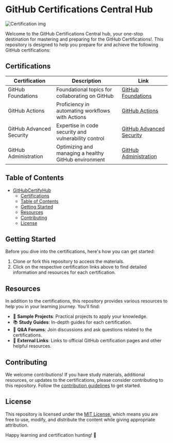 # GitHub Certifications Central Hub
![Certification img](https://github.com/AnthonyByansi/GitHub_Certify/assets/101401469/837bbda6-363c-43d2-997d-c5e4802f9bcf)


Welcome to the GitHub Certifications Central hub, your one-stop destination for mastering and preparing for the GitHub Certifications!. This repository is designed to help you prepare for and achieve the following GitHub certifications:
## Certifications

| Certification                | Description                                           | Link                  |
| ---------------------------- | ----------------------------------------------------- | --------------------- |
| GitHub Foundations            | Foundational topics for collaborating on GitHub     | [GitHub Foundations](https://learn.microsoft.com/en-us/collections/o1njfe825p602p?WT.mc_id=%3Fwt.mc_id%3Dstudentamb_260352) |
| GitHub Actions               | Proficiency in automating workflows with Actions     | [GitHub Actions](https://learn.microsoft.com/collections/n5p4a5z7keznp5?WT.mc_id=%3Fwt.mc_id%3Dstudentamb_260352)    |
| GitHub Advanced Security     | Expertise in code security and vulnerability control | [GitHub Advanced Security](https://learn.microsoft.com/collections/rqymc6yw8q5rey?WT.mc_id=%3Fwt.mc_id%3Dstudentamb_260352) |
| GitHub Administration        | Optimizing and managing a healthy GitHub environment | [GitHub Administration](https://learn.microsoft.com/collections/mom7u1gzjdxw03?WT.mc_id=%3Fwt.mc_id%3Dstudentamb_260352) |

## Table of Contents

- [GitHubCertifyHub](#githubcertifyhub)
  - [Certifications](#certifications)
  - [Table of Contents](#table-of-contents)
  - [Getting Started](#getting-started)
  - [Resources](#resources)
  - [Contributing](#contributing)
  - [License](#license)

## Getting Started

Before you dive into the certifications, here's how you can get started:

1. Clone or fork this repository to access the materials.
2. Click on the respective certification links above to find detailed information and resources for each certification.

## Resources

In addition to the certifications, this repository provides various resources to help you in your learning journey. You'll find:

- 📁 **Sample Projects**: Practical projects to apply your knowledge.
- 📚 **Study Guides**: In-depth guides for each certification.
- 💬 **Q&A Forums**: Join discussions and ask questions related to the certifications.
- 🔗 **External Links**: Links to official GitHub certification pages and other helpful resources.

## Contributing

We welcome contributions! If you have study materials, additional resources, or updates to the certifications, please consider contributing to this repository. Follow the [contribution guidelines](CONTRIBUTING.md) to get started.

## License

This repository is licensed under the [MIT License](LICENSE), which means you are free to use, modify, and distribute the content while giving appropriate attribution.

Happy learning and certification hunting! 🚀


